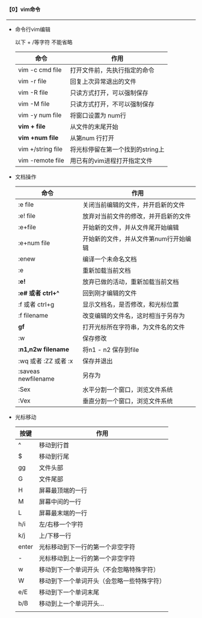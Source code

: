 #### 【0】vim命令

-----------

* 命令行vim编辑

  以下 + /等字符 不能省略

  | 命令               | 作用                             |
  | ------------------ | -------------------------------- |
  | vim -c cmd file    | 打开文件前，先执行指定的命令     |
  | vim -r file        | 回复上次异常退出的文件           |
  | vim -R file        | 只读方式打开，可以强制保存       |
  | vim -M file        | 只读方式打开，不可以强制保存     |
  | vim -y num file    | 将窗口设置为 num行               |
  | **vim + file**     | 从文件的末尾开始                 |
  | **vim  +num file** | 从第num 行打开                   |
  | vim +/string file  | 将光标停留在第一个找到的string上 |
  | vim -remote file   | 用已有的vim进程打开指定文件      |

* 文档操作

  | 命令                 | 作用                                  |
  | -------------------- | ------------------------------------- |
  | :e file              | 关闭当前编辑的文件，并开启新的文件    |
  | :e! file             | 放弃对当前文件的修改，并开启新的文件  |
  | :e+file              | 开始新的文件，并从文件尾开始编辑      |
  | :e+num file          | 开始新的文件，并从文件第num行开始编辑 |
  | :enew                | 编译一个未命名文档                    |
  | :e                   | 重新加载当前文档                      |
  | **:e!**              | 放弃已做的活动，重新加载当前文档      |
  | **:e# 或者 ctrl+^**  | 回到刚才编辑的文件                    |
  | :f 或者 ctrl+g       | 显示文档名，是否修改，和光标位置      |
  | :f filename          | 改变编辑的文件名，这时相当于另存为    |
  | **gf**               | 打开光标所在字符串，为文件名的文件    |
  | :w                   | 保存修改                              |
  | **:n1,n2w filename** | 将n1 - n2 保存到file                  |
  | :wq 或者 :ZZ 或者 :x | 保存并退出                            |
  | :saveas newfilename  | 另存为                                |
  | :Sex                 | 水平分割一个窗口，浏览文件系统        |
  | :Vex                 | 垂直分割一个窗口，浏览文件系统        |

* 光标移动

  | 按键  | 作用                                       |
  | ----- | ------------------------------------------ |
  | ^     | 移动到行首                                 |
  | $     | 移动到行尾                                 |
  | gg    | 文件头部                                   |
  | G     | 文件尾部                                   |
  | H     | 屏幕最顶端的一行                           |
  | M     | 屏幕中间的一行                             |
  | L     | 屏幕最末端的一行                           |
  | h/i   | 左/右移一个字符                            |
  | k/j   | 上/下移一行                                |
  | enter | 光标移动到下一行的第一个非空字符           |
  | -     | 光标移动到上一行的第一个非空字符           |
  | w     | 移动到下一个单词开头（不会忽略特殊字符）   |
  | W     | 移动到下一个单词开头（会忽略一些特殊字符） |
  | e/E   | 移动到下一个单词末尾                       |
  | b/B   | 移动到上一个单词开头...                    |
  |       |                                            |